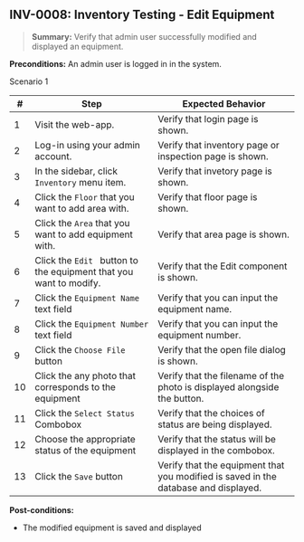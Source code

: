 ## **INV-0008:** Inventory Testing - Edit Equipment  

> **Summary:** Verify that admin user successfully modified and displayed an equipment.  <br>

**Preconditions:**  An admin user is logged in in the system.  

Scenario 1 

 | \# | Step | Expected Behavior | 
 |----|------|-------------------| 
 |  1 |  Visit the web-app.    | Verify that login page is shown.  | 
 |  2 |  Log-in using your admin account.   | Verify that inventory page or inspection page is shown.   | 
 |  3 |  In the sidebar, click `Inventory` menu item.   | Verify that invetory page is shown.   |
 |  4 |  Click the `Floor` that you want to add area with.   | Verify that floor page  is  shown.   |  
 |  5 |  Click the `Area` that you want to add equipment with.   | Verify that area page  is  shown.   |
 |  6 |  Click the `Edit ` button to the equipment that you want to modify.   | Verify that the Edit component is shown.   |  
 |  7 | Click the `Equipment Name` text field   | Verify that you can input the equipment name.   |  
 |  8 | Click the `Equipment Number` text field   | Verify that you can input the equipment number.   |
 |  9 | Click the `Choose File` button | Verify that the open file dialog is shown. |
 |  10| Click the any photo that corresponds to the equipment | Verify that the filename of the photo is displayed alongside the button. |
 |  11| Click the `Select Status` Combobox | Verify that the choices of status are being displayed. |
 |  12| Choose the appropriate status of the equipment | Verify that the status will be displayed in the combobox. |
 |  13 | Click the `Save` button | Verify that the equipment that you modified is saved in the database and displayed. |

**Post-conditions:**  

 - The modified equipment is saved and displayed
